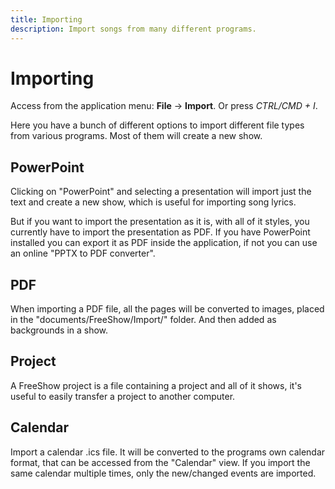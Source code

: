```yaml
---
title: Importing
description: Import songs from many different programs.
---
```


# Importing

Access from the application menu: **File** -> **Import**. Or press _CTRL/CMD + I_.

Here you have a bunch of different options to import different file types from various programs. Most of them will create a new show.

## PowerPoint

Clicking on "PowerPoint" and selecting a presentation will import just the text and create a new show, which is useful for importing song lyrics.

But if you want to import the presentation as it is, with all of it styles, you currently have to import the presentation as PDF. If you have PowerPoint installed you can export it as PDF inside the application, if not you can use an online "PPTX to PDF converter".

## PDF

When importing a PDF file, all the pages will be converted to images, placed in the "documents/FreeShow/Import/" folder. And then added as backgrounds in a show.

## Project

A FreeShow project is a file containing a project and all of it shows, it's useful to easily transfer a project to another computer.

## Calendar

Import a calendar .ics file. It will be converted to the programs own calendar format, that can be accessed from the "Calendar" view. If you import the same calendar multiple times, only the new/changed events are imported.

